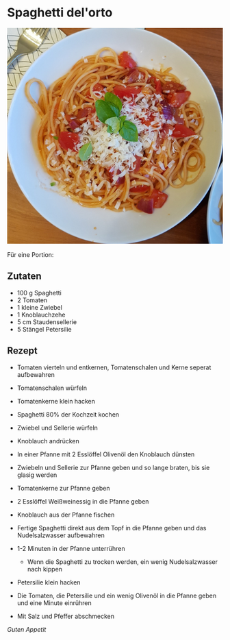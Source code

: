 # Spaghetti del'orto

![img](imgs/Spaghetti_del_orto.jpg)

Für eine Portion:

## Zutaten
- 100 g Spaghetti
- 2 Tomaten
- 1 kleine Zwiebel
- 1 Knoblauchzehe
- 5 cm Staudensellerie
- 5 Stängel Petersilie

## Rezept
- Tomaten vierteln und entkernen, Tomatenschalen und Kerne seperat aufbewahren

- Tomatenschalen würfeln

- Tomatenkerne klein hacken

- Spaghetti 80% der Kochzeit kochen

- Zwiebel und Sellerie würfeln

- Knoblauch andrücken

- In einer Pfanne mit 2 Esslöffel Olivenöl den Knoblauch dünsten

- Zwiebeln und Sellerie zur Pfanne geben und so lange braten, bis sie glasig werden

- Tomatenkerne zur Pfanne geben

- 2 Esslöffel Weißweinessig in die Pfanne geben

- Knoblauch aus der Pfanne fischen

- Fertige Spaghetti direkt aus dem Topf in die Pfanne geben und das Nudelsalzwasser aufbewahren

- 1-2 Minuten in der Pfanne unterrühren
  - Wenn die Spaghetti zu trocken werden, ein wenig Nudelsalzwasser nach kippen

- Petersilie klein hacken

- Die Tomaten, die Petersilie und ein wenig Olivenöl in die Pfanne geben und eine Minute einrühren

- Mit Salz und Pfeffer abschmecken

*Guten Appetit*

